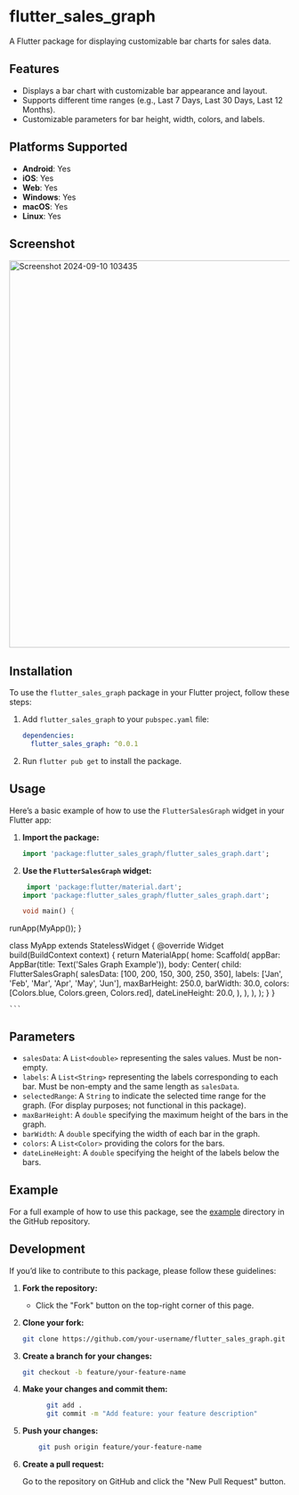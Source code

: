 # flutter_sales_graph

A Flutter package for displaying customizable bar charts for sales data.

## Features

- Displays a bar chart with customizable bar appearance and layout.
- Supports different time ranges (e.g., Last 7 Days, Last 30 Days, Last 12 Months).
- Customizable parameters for bar height, width, colors, and labels.

## Platforms Supported

- **Android**: Yes
- **iOS**: Yes
- **Web**: Yes
- **Windows**: Yes
- **macOS**: Yes
- **Linux**: Yes
## Screenshot

<img width="695" alt="Screenshot 2024-09-10 103435" src="https://github.com/user-attachments/assets/3220f268-d8c5-4ca3-acee-419946a52da5">

## Installation

To use the `flutter_sales_graph` package in your Flutter project, follow these steps:

1. Add `flutter_sales_graph` to your `pubspec.yaml` file:

    ```yaml
    dependencies:
      flutter_sales_graph: ^0.0.1
    ```

2. Run `flutter pub get` to install the package.

## Usage

Here’s a basic example of how to use the `FlutterSalesGraph` widget in your Flutter app:

1. **Import the package:**

    ```dart
    import 'package:flutter_sales_graph/flutter_sales_graph.dart';
    ```

2. **Use the `FlutterSalesGraph` widget:**

    ```dart
     import 'package:flutter/material.dart';
    import 'package:flutter_sales_graph/flutter_sales_graph.dart';

   void main() {
  runApp(MyApp());
      }

   class MyApp extends StatelessWidget {
      @override
    Widget build(BuildContext context) {
    return MaterialApp(
      home: Scaffold(
        appBar: AppBar(title: Text('Sales Graph Example')),
        body: Center(
          child: FlutterSalesGraph(
            salesData: [100, 200, 150, 300, 250, 350],
            labels: ['Jan', 'Feb', 'Mar', 'Apr', 'May', 'Jun'],
            maxBarHeight: 250.0,
            barWidth: 30.0,
            colors: [Colors.blue, Colors.green, Colors.red],
            dateLineHeight: 20.0,
          ),
        ),
      ),
    );
  }
}

    ```

## Parameters

- `salesData`: A `List<double>` representing the sales values. Must be non-empty.
- `labels`: A `List<String>` representing the labels corresponding to each bar. Must be non-empty and the same length as `salesData`.
- `selectedRange`: A `String` to indicate the selected time range for the graph. (For display purposes; not functional in this package).
- `maxBarHeight`: A `double` specifying the maximum height of the bars in the graph.
- `barWidth`: A `double` specifying the width of each bar in the graph.
- `colors`: A `List<Color>` providing the colors for the bars.
- `dateLineHeight`: A `double` specifying the height of the labels below the bars.

## Example

For a full example of how to use this package, see the [example](example/) directory in the GitHub repository.

## Development

If you’d like to contribute to this package, please follow these guidelines:

1. **Fork the repository:**
   - Click the "Fork" button on the top-right corner of this page.

2. **Clone your fork:**
   ```bash
   git clone https://github.com/your-username/flutter_sales_graph.git

3. **Create a branch for your changes:**
   ```bash
   git checkout -b feature/your-feature-name
4. **Make your changes and commit them:**
   ```bash
         git add .
         git commit -m "Add feature: your feature description"
5. **Push your changes:**
   ```bash
       git push origin feature/your-feature-name
6. **Create a pull request:** 

    Go to the repository on GitHub and click the "New Pull Request" button.


